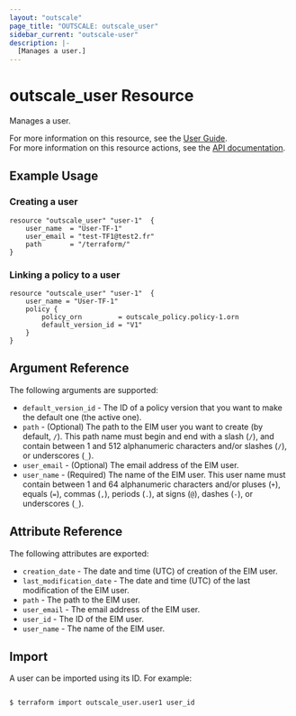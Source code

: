 ```yaml
---
layout: "outscale"
page_title: "OUTSCALE: outscale_user"
sidebar_current: "outscale-user"
description: |-
  [Manages a user.]
---
```


# outscale_user Resource

Manages a user.

For more information on this resource, see the [User Guide](https://docs.outscale.com/en/userguide/About-EIM-Users.html).  
For more information on this resource actions, see the [API documentation](https://docs.outscale.com/api.html#createuser).

## Example Usage

### Creating a user

```hcl
resource "outscale_user" "user-1"  {
    user_name  = "User-TF-1"
    user_email = "test-TF1@test2.fr"
    path       = "/terraform/"
}
```

### Linking a policy to a user

```hcl
resource "outscale_user" "user-1"  {
    user_name = "User-TF-1"
    policy {
        policy_orn         = outscale_policy.policy-1.orn
        default_version_id = "V1"
    }
}
```

## Argument Reference

The following arguments are supported:

* `default_version_id` - The ID of a policy version that you want to make the default one (the active one).
* `path` - (Optional) The path to the EIM user you want to create (by default, `/`). This path name must begin and end with a slash (`/`), and contain between 1 and 512 alphanumeric characters and/or slashes (`/`), or underscores (`_`).
* `user_email` - (Optional) The email address of the EIM user.
* `user_name` - (Required) The name of the EIM user. This user name must contain between 1 and 64 alphanumeric characters and/or pluses (`+`), equals (`=`), commas (`,`), periods (`.`), at signs (`@`), dashes (`-`), or underscores (`_`).

## Attribute Reference

The following attributes are exported:

* `creation_date` - The date and time (UTC) of creation of the EIM user.
* `last_modification_date` - The date and time (UTC) of the last modification of the EIM user.
* `path` - The path to the EIM user.
* `user_email` - The email address of the EIM user.
* `user_id` - The ID of the EIM user.
* `user_name` - The name of the EIM user.

## Import

A user can be imported using its ID. For example:

```console

$ terraform import outscale_user.user1 user_id

```